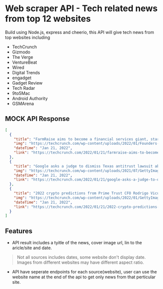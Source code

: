 # Web scraper API - Tech related news from top 12 websites
Build using Node.js, express and cheerio, this API will give tech news from top websites including 
- TechCrunch
- Gizmodo 
- The Verge 
- VentureBeat 
- Wired 
- Digital Trends
- engadget 
- Gadget Review 
- Tech Radar
- 9to5Mac
- Android Authority
- GSMArena
## MOCK API Response
```json
[
  {
    "title": "FarmRaise aims to become a financial services giant, starting with farm grants",
    "img": "https://techcrunch.com/wp-content/uploads/2022/01/Founders-1.jpg?w=300&h=160&crop=1",
    "dateTime": "Jan 21, 2022",
    "link": "https://techcrunch.com/2022/01/21/farmraise-aims-to-become-a-financial-services-giant-starting-with-farm-grants/"
  },
  {
    "title": "Google asks a judge to dismiss Texas antitrust lawsuit about its ad business",
    "img": "https://techcrunch.com/wp-content/uploads/2021/07/GettyImages-1207206237.jpg?w=300&h=160&crop=1",
    "dateTime": "Jan 21, 2022",
    "link": "https://techcrunch.com/2022/01/21/google-asks-a-judge-to-dismiss-texas-antitrust-lawsuit-about-its-ad-business/"
  },
  {
    "title": "2022 crypto predictions from Prime Trust CFO Rodrigo Vicuna",
    "img": "https://techcrunch.com/wp-content/uploads/2022/01/GettyImages-1253985676.jpg?w=300&h=160&crop=1",
    "dateTime": "Jan 21, 2022",
    "link": "https://techcrunch.com/2022/01/21/2022-crypto-predictions-from-prime-trust-cfo-rodrigo-vicuna/"
  }
]
```
## Features 
- API result includes a tyitle of the news, cover image url, lin to the aricle/site and date.
> Not all sources includes dates, some website don't display date. 
> Images from different websites may have different aspect ratio.
- API have seperate endpoints for each source(website), user can use the website name at the end of the api to get only news from that perticular site.
